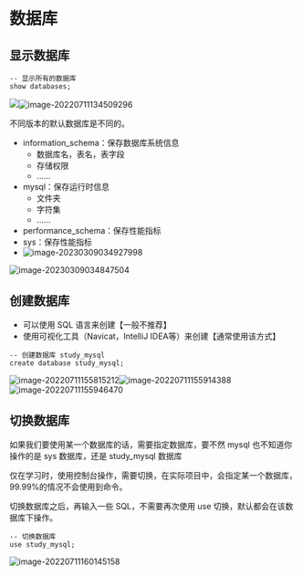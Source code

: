 数据库
===

显示数据库
---

```mysql
-- 显示所有的数据库
show databases;
```

![](https://attach.blog.wen7.online/image-20220711152724342.png)![image-20220711134509296](https://attach.blog.wen7.online/image-20220711134509296.png)



不同版本的默认数据库是不同的。

- information_schema：保存数据库系统信息
    - 数据库名，表名，表字段
    - 存储权限
    - ......
- mysql：保存运行时信息
    - 文件夹
    - 字符集
    - ......
- performance_schema：保存性能指标
- sys：保存性能指标
- ![image-20230309034927998](C:\Users\Administrator\AppData\Roaming\Typora\typora-user-images\image-20230309034927998.png)

![image-20230309034847504](C:\Users\Administrator\AppData\Roaming\Typora\typora-user-images\image-20230309034847504.png)



## 创建数据库

- 可以使用 SQL 语言来创建【一般不推荐】
- 使用可视化工具（Navicat，IntelliJ IDEA等）来创建【通常使用该方式】



```mysql
-- 创建数据库 study_mysql 
create database study_mysql;
```

![image-20220711155815212](https://attach.blog.wen7.online/image-20220711155815212.png)![image-20220711155914388](https://attach.blog.wen7.online/image-20220711155914388.png)![image-20220711155946470](https://attach.blog.wen7.online/image-20220711155946470.png)



切换数据库
---

如果我们要使用某一个数据库的话，需要指定数据库，要不然 mysql 也不知道你操作的是 sys 数据库，还是 study_mysql 数据库

仅在学习时，使用控制台操作，需要切换，在实际项目中，会指定某一个数据库，99.99%的情况不会使用到命令。

切换数据库之后，再输入一些 SQL，不需要再次使用 use 切换，默认都会在该数据库下操作。

```mysql
-- 切换数据库
use study_mysql;
```

![image-20220711160145158](https://attach.blog.wen7.online/image-20220711160145158.png)